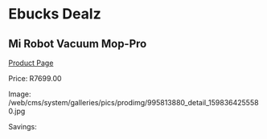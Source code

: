 
# Ebucks Dealz
## Mi Robot Vacuum Mop-Pro
[Product Page](https://www.ebucks.com/web/shop/productSelected.do?prodId=995813880&catId=998409624)

Price: R7699.00

Image: /web/cms/system/galleries/pics/prodimg/995813880_detail_1598364255580.jpg

Savings: 


	